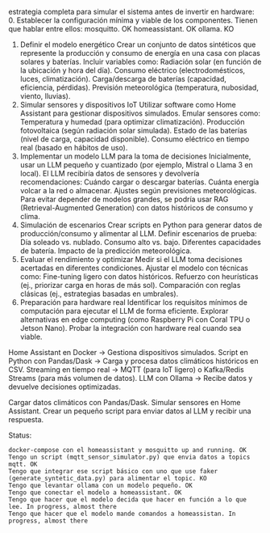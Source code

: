 estrategia completa para simular el sistema antes de invertir en hardware:
0. Establecer la configuración mínima y viable de los componentes. Tienen que hablar entre ellos:
    mosquitto. OK
    homeassistant. OK
    ollama. KO
1. Definir el modelo energético
Crear un conjunto de datos sintéticos que represente la producción y consumo de energía en una casa con placas solares y baterías.
Incluir variables como:
Radiación solar (en función de la ubicación y hora del día).
Consumo eléctrico (electrodomésticos, luces, climatización).
Carga/descarga de baterías (capacidad, eficiencia, pérdidas).
Previsión meteorológica (temperatura, nubosidad, viento, lluvias).
2. Simular sensores y dispositivos IoT
Utilizar software como Home Assistant para gestionar dispositivos simulados.
Emular sensores como:
Temperatura y humedad (para optimizar climatización).
Producción fotovoltaica (según radiación solar simulada).
Estado de las baterías (nivel de carga, capacidad disponible).
Consumo eléctrico en tiempo real (basado en hábitos de uso).
3. Implementar un modelo LLM para la toma de decisiones
Inicialmente, usar un LLM pequeño y cuantizado (por ejemplo, Mistral o Llama 3 en local).
El LLM recibiría datos de sensores y devolvería recomendaciones:
Cuándo cargar o descargar baterías.
Cuánta energía volcar a la red o almacenar.
Ajustes según previsiones meteorológicas.
Para evitar depender de modelos grandes, se podría usar RAG (Retrieval-Augmented Generation) con datos históricos de consumo y clima.
4. Simulación de escenarios
Crear scripts en Python para generar datos de producción/consumo y alimentar al LLM.
Definir escenarios de prueba:
Día soleado vs. nublado.
Consumo alto vs. bajo.
Diferentes capacidades de batería.
Impacto de la predicción meteorológica.
5. Evaluar el rendimiento y optimizar
Medir si el LLM toma decisiones acertadas en diferentes condiciones.
Ajustar el modelo con técnicas como:
Fine-tuning ligero con datos históricos.
Refuerzo con heurísticas (ej., priorizar carga en horas de más sol).
Comparación con reglas clásicas (ej., estrategias basadas en umbrales).
6. Preparación para hardware real
Identificar los requisitos mínimos de computación para ejecutar el LLM de forma eficiente.
Explorar alternativas en edge computing (como Raspberry Pi con Coral TPU o Jetson Nano).
Probar la integración con hardware real cuando sea viable.

Home Assistant en Docker → Gestiona dispositivos simulados.
Script en Python con Pandas/Dask → Carga y procesa datos climáticos históricos en CSV.
Streaming en tiempo real → MQTT (para IoT ligero) o Kafka/Redis Streams (para más volumen de datos).
LLM con Ollama → Recibe datos y devuelve decisiones optimizadas.


Cargar datos climáticos con Pandas/Dask.
Simular sensores en Home Assistant.
Crear un pequeño script para enviar datos al LLM y recibir una respuesta.

Status:

    docker-compose con el homeassistant y mosquitto up and running. OK 
    Tengo un script (mqtt_sensor_simulator.py) que envia datos a topics mqtt. OK
    Tengo que integrar ese script básico con uno que use faker (generate_syntetic_data.py) para alimentar el topic. KO
    Tengo que levantar ollama con un modelo pequeño. OK
    Tengo que conectar el modelo a homeassistant. OK
    Tengo que hacer que el modelo decida que hacer en función a lo que lee. In progress, almost there
    Tengo que hacer que el modelo mande comandos a homeassistan. In progress, almost there